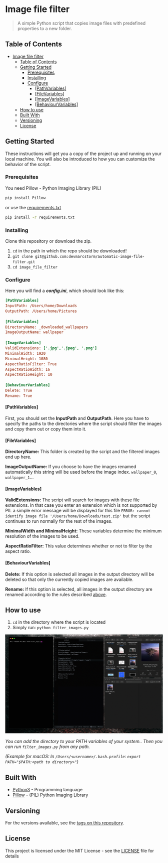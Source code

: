 # Image file filter

> A simple Python script that copies image files with predefined properties to a new folder.

## Table of Contents

- [Image file filter](#Image-file-filter)
  - [Table of Contents](#Table-of-Contents)
  - [Getting Started](#Getting-Started)
    - [Prerequisites](#Prerequisites)
    - [Installing](#Installing)
    - [Configure](#Configure)
      - [[PathVariables]](#PathVariables)
      - [[FileVariables]](#FileVariables)
      - [[ImageVariables]](#ImageVariables)
      - [[BehaviourVariables]](#BehaviourVariables)
  - [How to use](#How-to-use)
  - [Built With](#Built-With)
  - [Versioning](#Versioning)
  - [License](#License)

## Getting Started

These instructions will get you a copy of the project up and running on your local machine. You will also be introduced to how you can customize the behavior of the script.

### Prerequisites

You need Pillow - Python Imaging Library (PIL)

```bash
pip install Pillow
```

or use the [requirements.txt](requirements.txt)

```bash
pip install -r requirements.txt
```

### Installing

Clone this repository or download the zip.

1. `cd` in the path in which the repo should be downloaded!
2. `git clone git@github.com:devmarcstorm/automatic-image-file-filter.git`
3. `cd image_file_filter`

### Configure

Here you will find a ***config.ini***, which should look like this:

```ini
[PathVariables]
InputPath: /Users/home/Downloads
OutputPath: /Users/home/Pictures

[FileVariables]
DirectoryName: _downloaded_wallpapers
ImageOutputName: wallpaper

[ImageVariables]
ValidExtensions: ['.jpg','.jpeg', '.png']
MinimalWidth: 1920
MinimalHeight: 1080
AspectRatioFilter: True
AspectRatioWidth: 16
AspectRatioHeight: 10

[BehaviourVariables]
Delete: True
Rename: True
```

#### [PathVariables]

First, you should set the **InputPath** and **OutputPath**. Here you have to specify the paths to the directories where the script should filter the images and copy them out or copy them into it.

#### [FileVariables]

**DirectoryName:** This folder is created by the script and the filtered images end up here.

**ImageOutputName:** If you choose to have the images renamed automatically this string will be used before the image index. `wallpaper_0`, `wallpaper_1`...

#### [ImageVariables]

**ValidExtensions:**  The script will search for images with these file extensions. In that case you enter an extension which is not supported by PIL a simple error message will be displayed for this file `ERROR: cannot identify image file '/Users/home/Downloads/test.zip'` but the script continues to run normally for the rest of the images.

**MinimalWidth and MinimalHeight:** These variables determine the minimum resolution of the images to be used.

**AspectRatioFilter:** This value determines whether or not to filter by the aspect ratio.

#### [BehaviourVariables]

**Delete:** If this option is selected all images in the output directory will be deleted so that only the currently copied images are available.

**Rename:** If this option is selected, all images in the output directory are renamed according to the rules described [above](#[FileVariables]).

## How to use

1. `cd` in the directory where the script is located
2. Simply run: `python filter_images.py`

![Demo of the running script](demo/demo_filter.gif)

*You can add the directory to your PATH variables of your system.. Then you can run `filter_images.py` from any path.*

*(Example for macOS: In `/Users/<username>/.bash.profile`: `export PATH="$PATH:<path to directory>"`)*

## Built With

- [Python3](https://www.python.org/) - Programming language
- [Pillow](https://python-pillow.org/) - (PIL) Python Imaging Library

## Versioning

For the versions available, see the [tags on this repository](https://github.com/devmarcstorm/automatic-image-file-filter/tags).

## License

This project is licensed under the MIT License - see the [LICENSE](LICENSE) file for details
